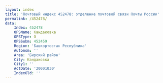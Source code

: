 ```yaml
---
layout: index
title: 'Почтовый индекс 452478: отделение почтовой связи Почты России'
permalink: /452478/
data:
    Index: 452478
    OPSName: Кандаковка
    OPSType: О
    OPSSubm: 452459
    Region: 'Башкортостан Республика'
    Autonom: ''
    Area: 'Бирский район'
    City: Кандаковка
    City1: ''
    ActDate: '20001030'
    IndexOld: ''
---
```

